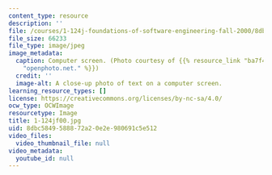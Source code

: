 ```yaml
---
content_type: resource
description: ''
file: /courses/1-124j-foundations-of-software-engineering-fall-2000/8dbc5849588872a20e2e980691c5e512_1-124jf00.jpg
file_size: 66233
file_type: image/jpeg
image_metadata:
  caption: Computer screen. (Photo courtesy of {{% resource_link "ba7f463b-7ba2-44a5-b5e5-24fcd62171d0"
    "openphoto.net." %}})
  credit: ''
  image-alt: A close-up photo of text on a computer screen.
learning_resource_types: []
license: https://creativecommons.org/licenses/by-nc-sa/4.0/
ocw_type: OCWImage
resourcetype: Image
title: 1-124jf00.jpg
uid: 8dbc5849-5888-72a2-0e2e-980691c5e512
video_files:
  video_thumbnail_file: null
video_metadata:
  youtube_id: null
---
```

